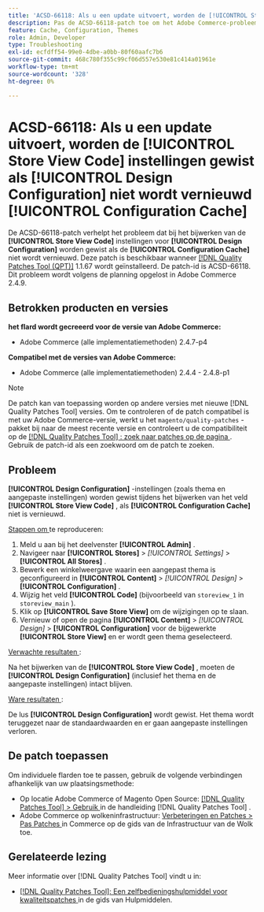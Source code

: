 ```yaml
---
title: 'ACSD-66118: Als u een update uitvoert, worden de [!UICONTROL Store View Code] instellingen gewist als [!UICONTROL Design Configuration] niet wordt vernieuwd[!UICONTROL Configuration Cache]'
description: Pas de ACSD-66118-patch toe om het Adobe Commerce-probleem te verhelpen, waarbij bij het bijwerken van [!UICONTROL Store View Code] de [!UICONTROL Design Configuration] -tag (thema en aangepaste instellingen) wordt gewist als de [!UICONTROL Configuration Cache] niet correct wordt vernieuwd.
feature: Cache, Configuration, Themes
role: Admin, Developer
type: Troubleshooting
exl-id: ecfdff54-99e0-4dbe-a0bb-80f60aafc7b6
source-git-commit: 468c780f355c99cf06d557e530e81c414a01961e
workflow-type: tm+mt
source-wordcount: '328'
ht-degree: 0%

---
```


# ACSD-66118: Als u een update uitvoert, worden de **[!UICONTROL Store View Code]** instellingen gewist als **[!UICONTROL Design Configuration]** niet wordt vernieuwd **[!UICONTROL Configuration Cache]**

De ACSD-66118-patch verhelpt het probleem dat bij het bijwerken van de **[!UICONTROL Store View Code]** instellingen voor **[!UICONTROL Design Configuration]** worden gewist als de **[!UICONTROL Configuration Cache]** niet wordt vernieuwd. Deze patch is beschikbaar wanneer [[!DNL Quality Patches Tool (QPT)]](/help/tools/quality-patches-tool/quality-patches-tool-to-self-serve-quality-patches.md) 1.1.67 wordt geïnstalleerd. De patch-id is ACSD-66118. Dit probleem wordt volgens de planning opgelost in Adobe Commerce 2.4.9.

## Betrokken producten en versies

**het flard wordt gecreeerd voor de versie van Adobe Commerce:**

* Adobe Commerce (alle implementatiemethoden) 2.4.7-p4

**Compatibel met de versies van Adobe Commerce:**

* Adobe Commerce (alle implementatiemethoden) 2.4.4 - 2.4.8-p1

>[!NOTE]
>
>De patch kan van toepassing worden op andere versies met nieuwe [!DNL Quality Patches Tool] versies. Om te controleren of de patch compatibel is met uw Adobe Commerce-versie, werkt u het `magento/quality-patches` -pakket bij naar de meest recente versie en controleert u de compatibiliteit op de [[!DNL Quality Patches Tool] : zoek naar patches op de pagina ](https://experienceleague.adobe.com/tools/commerce-quality-patches/index.html?lang=nl-NL) . Gebruik de patch-id als een zoekwoord om de patch te zoeken.

## Probleem

**[!UICONTROL Design Configuration]** -instellingen (zoals thema en aangepaste instellingen) worden gewist tijdens het bijwerken van het veld **[!UICONTROL Store View Code]** , als **[!UICONTROL Configuration Cache]** niet is vernieuwd.

<u> Stappen om </u> te reproduceren:

1. Meld u aan bij het deelvenster **[!UICONTROL Admin]** .
2. Navigeer naar **[!UICONTROL Stores]** > *[!UICONTROL Settings]* > **[!UICONTROL All Stores]** .
3. Bewerk een winkelweergave waarin een aangepast thema is geconfigureerd in **[!UICONTROL Content]** > *[!UICONTROL Design]* > **[!UICONTROL Configuration]** .
4. Wijzig het veld **[!UICONTROL Code]** (bijvoorbeeld van `storeview_1` in `storeview_main` ).
5. Klik op **[!UICONTROL Save Store View]** om de wijzigingen op te slaan.
6. Vernieuw of open de pagina **[!UICONTROL Content]** > *[!UICONTROL Design]* > **[!UICONTROL Configuration]** voor de bijgewerkte **[!UICONTROL Store View]** en er wordt geen thema geselecteerd.

<u> Verwachte resultaten </u>:

Na het bijwerken van de **[!UICONTROL Store View Code]** , moeten de **[!UICONTROL Design Configuration]** (inclusief het thema en de aangepaste instellingen) intact blijven.

<u> Ware resultaten </u>:

De lus **[!UICONTROL Design Configuration]** wordt gewist. Het thema wordt teruggezet naar de standaardwaarden en er gaan aangepaste instellingen verloren.

## De patch toepassen

Om individuele flarden toe te passen, gebruik de volgende verbindingen afhankelijk van uw plaatsingsmethode:

* Op locatie Adobe Commerce of Magento Open Source: [[!DNL Quality Patches Tool] > Gebruik ](/help/tools/quality-patches-tool/usage.md) in de handleiding [!DNL Quality Patches Tool] .
* Adobe Commerce op wolkeninfrastructuur: [ Verbeteringen en Patches > Pas Patches ](https://experienceleague.adobe.com/docs/commerce-cloud-service/user-guide/develop/upgrade/apply-patches.html?lang=nl-NL) in Commerce op de gids van de Infrastructuur van de Wolk toe.

## Gerelateerde lezing

Meer informatie over [!DNL Quality Patches Tool] vindt u in:

* [[!DNL Quality Patches Tool]: Een zelfbedieningshulpmiddel voor kwaliteitspatches ](/help/tools/quality-patches-tool/quality-patches-tool-to-self-serve-quality-patches.md) in de gids van Hulpmiddelen.
